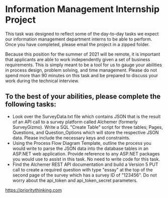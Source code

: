 # Information Management Internship Project

This task was designed to reflect some of the day-to-day tasks we expect our information management department interns to be able to perform. Once you have completed, please email the project in a zipped folder.

Because this position for the summer of 2021 will be remote, it is important that applicants are able to work independently given a set of business requirements. This is simply meant to be a tool for us to gauge your abilities in process design, problem solving, and time management. Please do not spend more than 90 minutes on this task and be prepared to discuss your work during the technical interview.

## To the best of your abilities, please complete the following tasks:
 
- Look over the SurveyData.txt file which contains JSON that is the result of an API call to a survey platform called Alchemer (formerly SurveyGizmo). Write a SQL "Create Table" script for three tables; Pages, Questions, and Question_Options which will store the respective JSON data. Please include the necessary keys and constraints.
- Using the Process Flow Diagram Template, outline the process you would write to parse the JSON data into the database tables in an ASP.NET web application. Provide reference to any ASP.NET packages you would use to assist in this task. No need to write code for this task.
- Find the Alchemer REST API documentation and build a Version 5 PUT call to create a required question with type "essay" at the top of the second page of the survey which has a survey ID of "123456". Do not worry about the api_token and api_token_secret parameters.

https://prioritythinking.com
